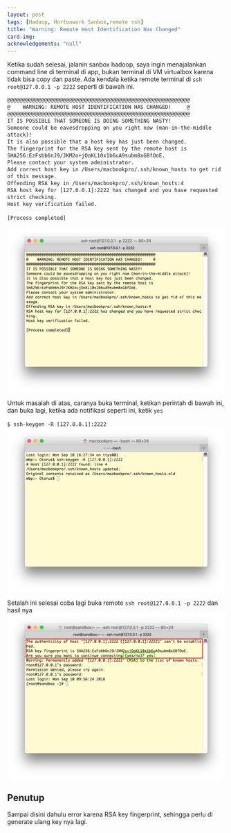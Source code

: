 ```yaml
---
layout: post
tags: [Hadoop, Hortonwork Sanbox,remote ssh]
title: "Warning: Remote Host Identification Has Changed"
card-img: 
acknowledgements: "null"
---
```



Ketika sudah selesai, jalanin sanbox hadoop, saya ingin menajalankan command line di terminal di app, bukan terminal di VM virtualbox karena tidak bisa copy dan paste. Ada kendala ketika remote terminal di `ssh root@127.0.0.1 -p 2222` seperti di bawah ini.

```
@@@@@@@@@@@@@@@@@@@@@@@@@@@@@@@@@@@@@@@@@@@@@@@@@@@@@@@@@@@
@    WARNING: REMOTE HOST IDENTIFICATION HAS CHANGED!     @
@@@@@@@@@@@@@@@@@@@@@@@@@@@@@@@@@@@@@@@@@@@@@@@@@@@@@@@@@@@
IT IS POSSIBLE THAT SOMEONE IS DOING SOMETHING NASTY!
Someone could be eavesdropping on you right now (man-in-the-middle attack)!
It is also possible that a host key has just been changed.
The fingerprint for the RSA key sent by the remote host is
SHA256:EzFsbb6nJ9/JKM2o+jOoKL10x1b6uA9subm8xGBfOoE.
Please contact your system administrator.
Add correct host key in /Users/macbookpro/.ssh/known_hosts to get rid of this message.
Offending RSA key in /Users/macbookpro/.ssh/known_hosts:4
RSA host key for [127.0.0.1]:2222 has changed and you have requested strict checking.
Host key verification failed.

[Process completed]
```
![ssh remote error](/img/post/001/ssh-error.png)



Untuk masalah di atas, caranya buka terminal, ketikan perintah di bawah ini, dan buka lagi, ketika ada notifikasi seperti ini, ketik `yes`

``
 $ ssh-keygen -R [127.0.0.1]:2222
``
![ssh remote error](/img/post/001/ssh.png)

Setalah ini selesai coba lagi buka remote `ssh root@127.0.0.1 -p 2222` dan hasil nya
![ssh remote error](/img/post/001/sshok.png)

## Penutup
Sampai disini dahulu error karena RSA key fingerprint, sehingga perlu di generate ulang key nya lagi.